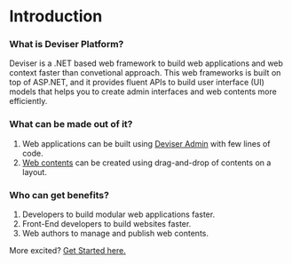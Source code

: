 # Introduction

### What is Deviser Platform?
Deviser is a .NET based web framework to build web applications and web context faster than convetional approach. This web frameworks is built on top of ASP.NET, and it provides fluent APIs to build user interface (UI) models that helps you to create admin interfaces and web contents more efficiently.

### What can be made out of it?
1. Web applications can be built using [Deviser Admin]() with few lines of code.
2. [Web contents]() can be created using drag-and-drop of contents on a layout.  

### Who can get benefits?
1. Developers to build modular web applications faster.
2. Front-End developers to build websites faster.
3. Web authors to manage and publish web contents.

More excited? [Get Started here.](get-started.md)
